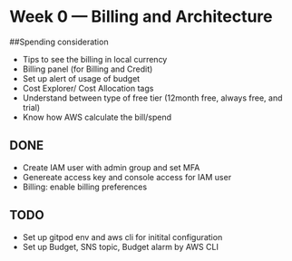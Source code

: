 # Week 0 — Billing and Architecture


##Spending consideration
- Tips to see the billing in local currency
- Billing panel (for Billing and Credit)
- Set up alert of usage of budget
- Cost Explorer/ Cost Allocation tags
- Understand between type of free tier (12month free, always free, and trial)
- Know how AWS calculate the bill/spend

## DONE
- Create IAM user with admin group and set MFA
- Genereate access key and console access for IAM user
- Billing: enable billing preferences
## TODO
- Set up gitpod env and aws cli for initital configuration
- Set up Budget, SNS topic, Budget alarm by AWS CLI